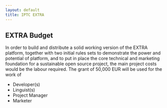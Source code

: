 ```yaml
---
layout: default
title: IPTC EXTRA
---
```

## EXTRA Budget

In order to build and distribute a solid working version of the EXTRA platform, together with two initial rules sets to demonstrate the power and potential of platform, and to put in place the core technical and marketing foundation for a sustainable open source project, the main project costs would be the labour required. The grant of 50,000 EUR will be used for the work of

* Developer(s)
* Linguist(s)
* Project Manager 
* Marketer
